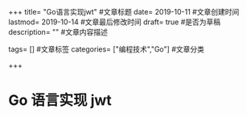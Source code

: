 +++ title= "Go语言实现jwt" #文章标题 date= 2019-10-11 #文章创建时间 lastmod= 2019-10-14 #文章最后修改时间 draft= true #是否为草稿 description= "" #文章内容描述

tags= [] #文章标签 categories= ["编程技术","Go"] #文章分类

+++

# Go 语言实现 jwt
